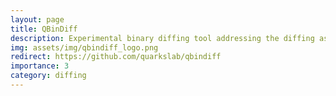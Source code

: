 ```yaml
---
layout: page
title: QBinDiff
description: Experimental binary diffing tool addressing the diffing as a Network Alignement Quadratic Problem.
img: assets/img/qbindiff_logo.png
redirect: https://github.com/quarkslab/qbindiff
importance: 3
category: diffing
---
```

